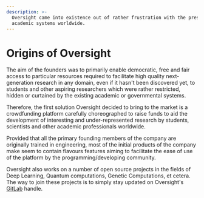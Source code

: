 ```yaml
---
description: >-
  Oversight came into existence out of rather frustration with the present
  academic systems worldwide.
---
```


# Origins of Oversight

 The aim of the founders was to primarily enable democratic, free and fair access to particular resources required to facilitate high quality next-generation research in any domain, even if it hasn't been discovered yet, to students and other aspiring researchers which were rather restricted, hidden or curtained by the existing academic or governmental systems.

Therefore, the first solution Oversight decided to bring to the market is a crowdfunding platform carefully choreographed to raise funds to aid the development of interesting and under-represented research by students, scientists and other academic professionals worldwide.

Provided that all the primary founding members of the company are originally trained in engineering, most of the initial products of the company make seem to contain flavours features aiming to facilitate the ease of use of the platform by the programming/developing community.

Oversight also works on a number of open source projects in the fields of Deep Learning, Quantum computations, Genetic Computations, et cetera. The way to join these projects is to simply stay updated on Oversight's [GitLab](https://gitlab.com/oversight) handle.

